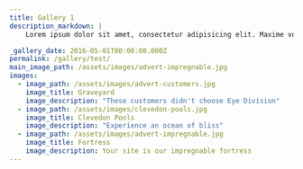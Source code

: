 ```yaml
---
title: Gallery 1
description_markdown: |
    Lorem ipsum dolor sit amet, consectetur adipisicing elit. Maxime voluptate, dicta ex incidunt harum id vitae itaque alias voluptates pariatur! Aliquid expedita rerum autem vel est pariatur, quibusdam consectetur, aliquam!

_gallery_date: 2016-05-01T00:00:00.000Z
permalink: /gallery/test/
main_image_path: /assets/images/advert-impregnable.jpg
images:
  - image_path: /assets/images/advert-customers.jpg
    image_title: Graveyard
    image_description: "These customers didn't choose Eye Division"
  - image_path: /assets/images/clevedon-pools.jpg
    image_title: Clevedon Pools
    image_description: "Experience an ocean of bliss"
  - image_path: /assets/images/advert-impregnable.jpg
    image_title: Fortress
    image_description: Your site is our impregnable fortress
---
```

